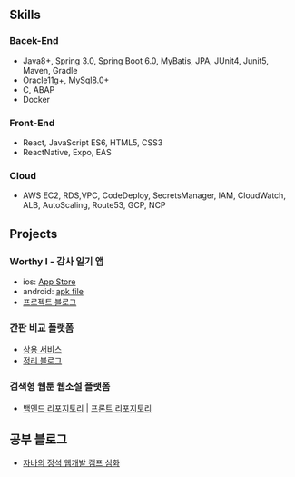 ## Skills
### Bacek-End
- Java8+, Spring 3.0, Spring Boot 6.0, MyBatis, JPA, JUnit4, Junit5, Maven, Gradle
- Oracle11g+, MySql8.0+
- C, ABAP
- Docker
### Front-End
- React, JavaScript ES6, HTML5, CSS3
- ReactNative, Expo, EAS
### Cloud
- AWS EC2, RDS,VPC, CodeDeploy, SecretsManager, IAM, CloudWatch, ALB, AutoScaling, Route53, GCP, NCP

## Projects
### Worthy I - 감사 일기 앱
- ios: [App Store](https://apps.apple.com/kr/app/worthy-i-%EA%B0%90%EC%82%AC-%EC%9D%BC%EA%B8%B0/id6740054571)
- android: [apk file](https://expo.dev/accounts/worthyi/projects/worthy-i/builds/59f519c9-848d-464b-a642-7b9d48d8a8a7)
- [프로젝트 블로그](https://publish.obsidian.md/beautiful-mind/jeongho-second-brain/p.%EA%B3%B5%EB%B6%80+%EB%B0%8F+%ED%94%84%EB%A1%9C%EC%A0%9D%ED%8A%B8+%EC%A0%95%EB%A6%AC/0.Project/Worthy+I)
### 간판 비교 플랫폼
- [상용 서비스](https://www.ict-adone.com/)
- [정리 블로그](https://velog.io/@iamloved5959/series/ad-platform)

### 검색형 웹툰 웹소설 플랫폼
- [백엔드 리포지토리](https://github.com/dancingKim/postory_back)    |    [프론트 리포지토리](https://github.com/dancingKim/Postory_Front)

## 공부 블로그
- [자바의 정석 웹개발 캠프 심화](https://velog.io/@iamloved5959/series/jungsuk-advanced)
